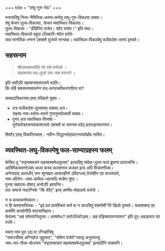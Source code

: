+++
title = "लघु-गुरु-भेदः"
+++

स्नानादिषु नित्य-नैमित्तिक-काम्य-कर्मसु लघु-गुरु-विकल्पा उक्ताः।  
तेषु केचन तुल्य-विकल्पाः, केचन व्यवस्थित-विकल्पाः।  
तुल्य-विकल्पः - "व्रीहिभिर् यजेत। यवैर् यजेत।" इति यथा।  
व्यवस्थित-विकल्पो बहुदा ऽधिकारि-भेदेन वर्तते-  
यथा मानसिक-स्नानं ऽशक्तौ युज्यते नान्यथा।
व्यवस्थित-विकल्पेषु फलैकदेश-साम्यं दृश्यते।

## सहस्रनाम
> श्रीरामरामरामेति रमे रामे मनोरमे ।  
> सहस्रनाम तत्-तुल्यं राम-नाम वरानने ।

इति सर्वोऽपि सहस्रनामपारायणे वदति।  
किं तर्हि समस्रनामवचनेन तत्-कण्ठस्थीकरणादिना वा?

साम्प्रदायिकानाम् एवम् परिहारो युक्तः - 

- तत्र फलैकदेश-तुल्यत्वम् उक्तम् अत्र।  
  सहस्र-नाम-स्तोत्र-वचने गुणानुभवोत्कर्षो व्यक्तः।  
- पुनर् अत्र व्यवस्थित-विभाषा -  
  पूर्णस्तोत्रवचनावकाशाभावे ऽशक्तौ वा रामनाम वदेद् व्रतभङ्गवारणाय। 

शिष्टैर् एतद् विचारितचरम् - नवीन-सिद्धान्तोद्घाटनस्यापेक्षैव नास्ति।

## व्यवस्थित-लघु-विकल्पेषु फल-साम्याग्रहस्य फलम्
केचित् तु "रुद्रनामवचनं सहस्राश्वमेधतुल्यम्" इत्यादिषु सर्वथा-तुल्य-फलं ब्रुवाणा प्रतारयन्ति।  
आविष्क्रियमाणोऽयम् अध्वा कस्य कल्याणाय कल्पत इत्य् अपि विचारणीयम्।  
अनेनादाव् अल्पधीर् जनः शून्यव्रत आचारहीनो ऽविदग्धस् तेजोहीन एव सञ्जायते,  
नाम-कीर्तन--तथा-कथित-ध्यानादि-मात्रेण तुष्टः।  
पुनस् सहवास-दोषाद् अन्येऽपि भ्रश्यन्ति।  
ततः समाजे नष्टाग्निके "किं वेदैर्" इत्य् उष्णीष-मोहादयो वर्धन्ते ।  

न च कस्यचनोपकारः।  
न हि कश्चनास्तिकः - "इदं व्रतं प्रायश्चित्तं कर्म वा न साधयितुं शक्नोमी"ति खिन्नो दृश्यते। 
यथाशक्त्य् एव कर्माणि कार्याणीति शास्त्राभिप्रायः।  
केवलम् "अहं सोमयाजितुल्यः। अश्वमेधः? ततोऽधिकोऽहम्।  अहं पङ्क्तिपावनपावन" इति दुर्-अहङ्कार एव वर्धते।  

स्यान् नाम पुरा ऽद्य वा ऽग्निहोत्रिषु  
"यावज्जीवम् अग्निहोत्रं जुहुयात्", "सोमेन यजेते"त्याद्य् अनुसरत्सु  
नाम-जप-गौरव-बोधनाय "रुद्रनामवचनं सहस्राश्वमेधतुल्यम्" इत्यादीनि वाक्यानि।  
